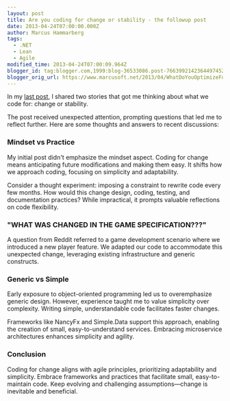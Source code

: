 ```yaml
---
layout: post
title: Are you coding for change or stability - the followup post
date: 2013-04-24T07:00:00.000Z
author: Marcus Hammarberg
tags:
  - .NET
  - Lean
  - Agile
modified_time: 2013-04-24T07:00:09.964Z
blogger_id: tag:blogger.com,1999:blog-36533086.post-7663992142364497452
blogger_orig_url: https://www.marcusoft.net/2013/04/WhatDoYouOptimizeFor2.html
---
```


In my [last post](https://www.marcusoft.net/2013/04/WhatDoYouOptimizeFor.html), I shared two stories that got me thinking about what we code for: change or stability.

The post received unexpected attention, prompting questions that led me to reflect further. Here are some thoughts and answers to recent discussions:

### Mindset vs Practice

My initial post didn't emphasize the mindset aspect. Coding for change means anticipating future modifications and making them easy. It shifts how we approach coding, focusing on simplicity and adaptability.

Consider a thought experiment: imposing a constraint to rewrite code every few months. How would this change design, coding, testing, and documentation practices? While impractical, it prompts valuable reflections on code flexibility.

### "WHAT WAS CHANGED IN THE GAME SPECIFICATION???"

A question from Reddit referred to a game development scenario where we introduced a new player feature. We adapted our code to accommodate this unexpected change, leveraging existing infrastructure and generic constructs.

### Generic vs Simple

Early exposure to object-oriented programming led us to overemphasize generic design. However, experience taught me to value simplicity over complexity. Writing simple, understandable code facilitates faster changes.

Frameworks like NancyFx and Simple.Data support this approach, enabling the creation of small, easy-to-understand services. Embracing microservice architectures enhances simplicity and agility.

### Conclusion

Coding for change aligns with agile principles, prioritizing adaptability and simplicity. Embrace frameworks and practices that facilitate small, easy-to-maintain code. Keep evolving and challenging assumptions—change is inevitable and beneficial.
